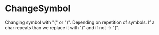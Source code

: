 # ChangeSymbol
Changing symbol with "(" or ")". Depending on repetition of symbols. If a char repeats than we replace it with ")" and if not -> "(".
